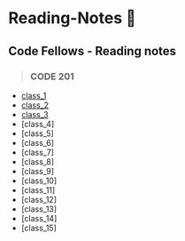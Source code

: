 # **Reading-Notes** :notebook:

## Code Fellows - Reading notes

> ### CODE 201
- [class_1](./201_notes/class_1.md)
- [class_2](./201_notes/class_2.md)
- [class_3](./201_notes/class_3.md)
- [class_4]
- [class_5]
- [class_6]
- [class_7]
- [class_8]
- [class_9]
- [class_10]
- [class_11]
- [class_12]
- [class_13]
- [class_14]
- [class_15]
